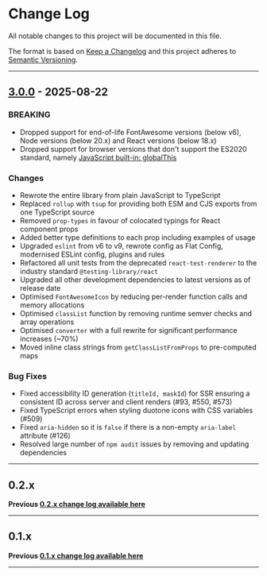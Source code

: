 # Change Log

All notable changes to this project will be documented in this file.

The format is based on [Keep a Changelog](http://keepachangelog.com/) and this project adheres to [Semantic Versioning](http://semver.org/).

---

## [3.0.0](https://github.com/FortAwesome/react-fontawesome/releases/tag/3.0.0) - 2025-08-22

### BREAKING

- Dropped support for end-of-life FontAwesome versions (below v6), Node versions (below 20.x) and React versions (below 18.x)
- Dropped support for browser versions that don't support the ES2020 standard, namely [JavaScript built-in: globalThis](https://caniuse.com/mdn-javascript_builtins_globalthis)

### Changes

- Rewrote the entire library from plain JavaScript to TypeScript
- Replaced `rollup` with `tsup` for providing both ESM and CJS exports from one TypeScript source
- Removed `prop-types` in favour of colocated typings for React component props
- Added better type definitions to each prop including examples of usage
- Upgraded `eslint` from v6 to v9, rewrote config as Flat Config, modernised ESLint config, plugins and rules
- Refactored all unit tests from the deprecated `react-test-renderer` to the industry standard `@testing-library/react`
- Upgraded all other development dependencies to latest versions as of release date
- Optimised `FontAwesomeIcon` by reducing per-render function calls and memory allocations
- Optimised `classList` function by removing runtime semver checks and array operations
- Optimised `converter` with a full rewrite for significant performance increases (~70%)
- Moved inline class strings from `getClassListFromProps` to pre-computed maps

### Bug Fixes

- Fixed accessibility ID generation (`titleId, maskId`) for SSR ensuring a consistent ID across server and client renders (#93, #550, #573)
- Fixed TypeScript errors when styling duotone icons with CSS variables (#509)
- Fixed `aria-hidden` so it is `false` if there is a non-empty `aria-label` attribute (#126)
- Resolved large number of `npm audit` issues by removing and updating dependencies

---

## 0.2.x

**Previous [0.2.x change log available here](https://github.com/FortAwesome/react-fontawesome/blob/0.2.x/CHANGELOG.md)**

---

## 0.1.x

**Previous [0.1.x change log available here](https://github.com/FortAwesome/react-fontawesome/blob/0.1.x/CHANGELOG.md)**

---
